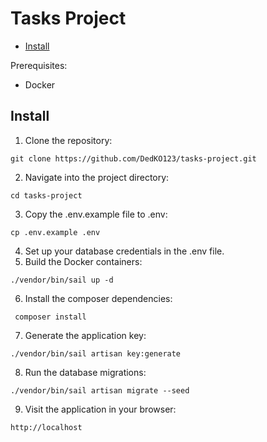 # Tasks Project

- [Install](#install)

Prerequisites:
- Docker
## Install

1. Clone the repository:
```
git clone https://github.com/DedKO123/tasks-project.git
```
2. Navigate into the project directory:
```
cd tasks-project
```
3. Copy the .env.example file to .env:
```
cp .env.example .env
```
4. Set up your database credentials in the .env file.
5. Build the Docker containers:
```
./vendor/bin/sail up -d
```
6. Install the composer dependencies:
```
 composer install
```

7. Generate the application key:
```
./vendor/bin/sail artisan key:generate
```
8. Run the database migrations:
```
./vendor/bin/sail artisan migrate --seed
```
9. Visit the application in your browser:
```
http://localhost
```
